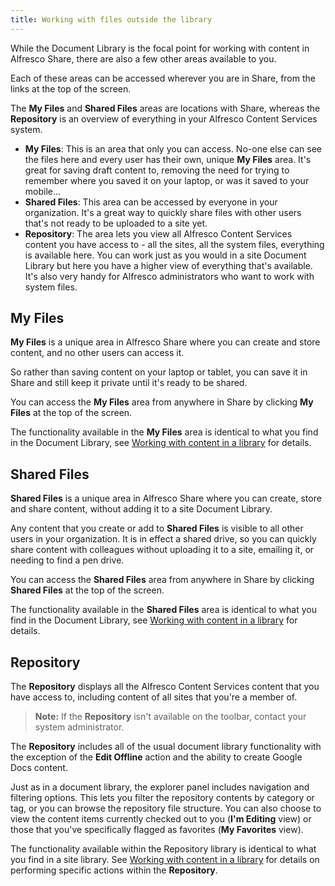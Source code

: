 ```yaml
---
title: Working with files outside the library
---
```


While the Document Library is the focal point for working with content in Alfresco Share, there are also a few other areas available to you.

Each of these areas can be accessed wherever you are in Share, from the links at the top of the screen.

The **My Files** and **Shared Files** areas are locations with Share, whereas the **Repository** is an overview of everything in your Alfresco Content Services system.

* **My Files**: This is an area that only you can access. No-one else can see the files here and every user has their own, unique **My Files** area. It's great for saving draft content to, removing the need for trying to remember where you saved it on your laptop, or was it saved to your mobile...
* **Shared Files**: This area can be accessed by everyone in your organization. It's a great way to quickly share files with other users that's not ready to be uploaded to a site yet.
* **Repository**: The area lets you view all Alfresco Content Services content you have access to - all the sites, all the system files, everything is available here. You can work just as you would in a site Document Library but here you have a higher view of everything that's available. It's also very handy for Alfresco administrators who want to work with system files.

## My Files

**My Files** is a unique area in Alfresco Share where you can create and store content, and no other users can access it.

So rather than saving content on your laptop or tablet, you can save it in Share and still keep it private until it's ready to be shared.

You can access the **My Files** area from anywhere in Share by clicking **My Files** at the top of the screen.

The functionality available in the **My Files** area is identical to what you find in the Document Library, see [Working with content in a library](library-intro.md) for details.

## Shared Files

**Shared Files** is a unique area in Alfresco Share where you can create, store and share content, without adding it to a site Document Library.

Any content that you create or add to **Shared Files** is visible to all other users in your organization. It is in effect a shared drive, so you can quickly share content with colleagues without uploading it to a site, emailing it, or needing to find a pen drive.

You can access the **Shared Files** area from anywhere in Share by clicking **Shared Files** at the top of the screen.

The functionality available in the **Shared Files** area is identical to what you find in the Document Library, see [Working with content in a library](library-intro.md) for details.

## Repository

The **Repository** displays all the Alfresco Content Services content that you have access to, including content of all sites that you're a member of.

> **Note:** If the **Repository** isn't available on the toolbar, contact your system administrator.

The **Repository** includes all of the usual document library functionality with the exception of the **Edit Offline** action and the ability to create Google Docs content.

Just as in a document library, the explorer panel includes navigation and filtering options. This lets you filter the repository contents by category or tag, or you can browse the repository file structure. You can also choose to view the content items currently checked out to you (**I'm Editing** view) or those that you've specifically flagged as favorites (**My Favorites** view).

The functionality available within the Repository library is identical to what you find in a site library. See [Working with content in a library](library-intro.md) for details on performing specific actions within the **Repository**.
